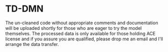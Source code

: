 # TD-DMN

The un-cleaned code without appropriate comments and documentation will be 
uploaded shortly for those who are eager to try the model themselves. The 
processed data is only available for those holding ACE license and if you 
assure you are qualified, please drop me an email and I'll arrange the data 
transfer.
